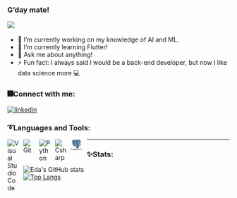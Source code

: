 ###  G’day mate! 
<img  width="450px" src="https://i.pinimg.com/originals/cd/6f/24/cd6f240d6467e74b1452991a638adf99.gif" style="padding-right:10px;" />

- 🔭 I’m currently working on my knowledge of AI and ML.
- 🌱 I’m currently learning Flutter!
- 💬 Ask me about anything!
- ⚡ Fun fact: I always said I would be a back-end developer, but now I like data science more 💻


### 🎆Connect with me:
[![linkedin](https://img.shields.io/badge/Linkedin-000000?style=for-the-badge&logo=Linkedin&logoColor=white)](https://www.linkedin.com/in/edaakin/)

### ➰Languages and Tools:

<img align="left" alt="Visual Studio Code" width="26px" src="https://cdn.jsdelivr.net/gh/devicons/devicon/icons/vscode/vscode-original.svg" style="padding-right:10px;" />
<img align="left" alt="Git" width="26px" src="https://cdn.jsdelivr.net/gh/devicons/devicon/icons/git/git-original.svg" style="padding-right:10px;" />
<img align="left" alt="Python" width="26px" src="https://cdn.iconscout.com/icon/free/png-256/python-3521655-2945099.png" style="padding-right:10px;" />
<img align="left" alt="Csharp" width="26px" src="https://seeklogo.com/images/C/c-sharp-c-logo-02F17714BA-seeklogo.com.png" style="padding-right:10px;" />
<img align="left" src="https://raw.githubusercontent.com/devicons/devicon/master/icons/postgresql/postgresql-original-wordmark.svg" alt="postgresql" width="26px" style="padding-right:10px;/>
<img align="left" src="https://raw.githubusercontent.com/devicons/devicon/master/icons/python/python-original.svg" alt="python" width="26px" style="padding-right:10px; />
<img align="left" src="https://upload.wikimedia.org/wikipedia/tr/thumb/2/2e/Java_Logo.svg/140px-Java_Logo.svg.png" alt="python" width="26px" style="padding-right:10px;"/>
                                                                                                                                                    
---
                                                                                                                                                    
### ✨Stats:         
                                                                                                                                                    
![Eda's GitHub stats](https://github-readme-stats.vercel.app/api?username=edakn&show_icons=true&theme=tokyonight)
<br>
[![Top Langs](https://github-readme-stats.vercel.app/api/top-langs/?username=edakn&layout=compact&theme=tokyonight)](https://github.com/edakn/)

